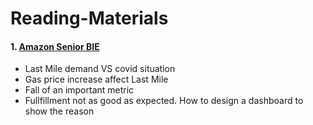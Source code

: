# Reading-Materials
#### 1. [Amazon Senior BIE](https://www.1point3acres.com/bbs/thread-902677-1-1.html)
* Last Mile demand VS covid situation
* Gas price increase affect Last Mile
* Fall of an important metric
* Fullfillment not as good as expected. How to design a dashboard to show the reason
